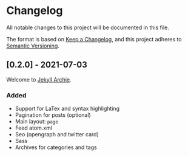 # Changelog

All notable changes to this project will be documented in this file.

The format is based on [Keep a Changelog](https://keepachangelog.com/en/1.0.0/),
and this project adheres to [Semantic Versioning](https://semver.org/spec/v2.0.0.html).


## [0.2.0] - 2021-07-03

Welcome to [Jekyll Archie](https://github.com/slashformotion/jekyll-archie).
### Added 

- Support for LaTex and syntax highlighting
- Pagination for posts (optional)
- Main layout: `page`
- Feed atom.xml
- Seo (opengraph and twitter card)
- Sass
- Archives for categories and tags
